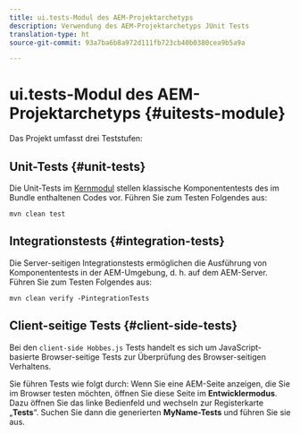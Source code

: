 ```yaml
---
title: ui.tests-Modul des AEM-Projektarchetyps
description: Verwendung des AEM-Projektarchetyps JUnit Tests
translation-type: ht
source-git-commit: 93a7ba6b8a972d111fb723cb40b0380cea9b5a9a

---
```



# ui.tests-Modul des AEM-Projektarchetyps {#uitests-module}

Das Projekt umfasst drei Teststufen:

## Unit-Tests {#unit-tests}

Die Unit-Tests im [Kernmodul](core.md) stellen klassische Komponententests des im Bundle enthaltenen Codes vor. Führen Sie zum Testen Folgendes aus:

```
mvn clean test
```

## Integrationstests {#integration-tests}

Die Server-seitigen Integrationstests ermöglichen die Ausführung von Komponententests in der AEM-Umgebung, d. h. auf dem AEM-Server. Führen Sie zum Testen Folgendes aus:

```
mvn clean verify -PintegrationTests
```

## Client-seitige Tests {#client-side-tests}

Bei den `client-side Hobbes.js` Tests handelt es sich um JavaScript-basierte Browser-seitige Tests zur Überprüfung des Browser-seitigen Verhaltens.

Sie führen Tests wie folgt durch: Wenn Sie eine AEM-Seite anzeigen, die Sie im Browser testen möchten, öffnen Sie diese Seite im **Entwicklermodus**. Dazu öffnen Sie das linke Bedienfeld und wechseln zur Registerkarte „**Tests**“. Suchen Sie dann die generierten **MyName-Tests** und führen Sie sie aus.
